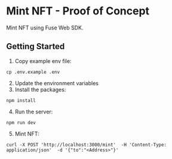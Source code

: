 # Mint NFT - Proof of Concept

Mint NFT using Fuse Web SDK.

## Getting Started

1. Copy example env file:
  ```shell
  cp .env.example .env
  ```
2. Update the environment variables
3. Install the packages:
  ```shell
  npm install
  ```
4. Run the server:
  ```shell
  npm run dev
  ```
5. Mint NFT:
  ```shell
  curl -X POST 'http://localhost:3000/mint'  -H 'Content-Type: application/json'  -d '{"to":"<Address>"}'
  ```
